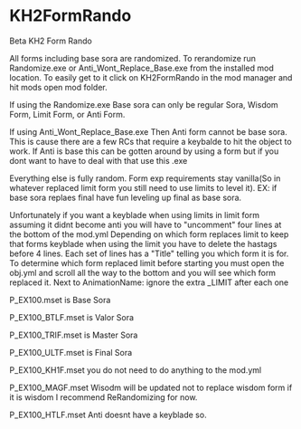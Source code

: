 # KH2FormRando

Beta KH2 Form Rando

All forms including base sora are randomized. To rerandomize run Randomize.exe or Anti_Wont_Replace_Base.exe from the installed mod location.
To easily get to it click on KH2FormRando in the mod manager and hit mods open mod folder.

If using the Randomize.exe
Base sora can only be regular Sora, Wisdom Form, Limit Form, or Anti Form.

If using Anti_Wont_Replace_Base.exe
Then Anti form cannot be base sora. This is cause there are a few RCs that require a keybalde to hit the object to work. If Anti is base this can be gotten around by using a form but if you dont want to have to deal with that use this .exe

Everything else is fully random. Form exp requirements stay vanilla(So in whatever replaced limit form you still need to use limits to level it). EX: if base sora replaes final have fun leveling up final as base sora.

Unfortunately if you want a keyblade when using limits in limit form assuming it didnt become anti you will have to "uncomment" four lines at the bottom of the mod.yml
Depending on which form replaces limit to keep that forms keyblade when using the limit you have to delete the hastags before 4 lines. Each set of lines has a "Title" telling you which form it is for. To determine which form replaced limit before starting you must open the obj.yml and scroll all the way to the bottom and you will see which form replaced it. Next to AnimationName: ignore the extra _LIMIT after each one

P_EX100.mset is Base Sora

P_EX100_BTLF.mset is Valor Sora

P_EX100_TRIF.mset is Master Sora

P_EX100_ULTF.mset is Final Sora

P_EX100_KH1F.mset you do not need to do anything to the mod.yml

P_EX100_MAGF.mset
Wisodm will be updated not to replace wisdom form if it is wisdom I recommend ReRandomizing for now.

P_EX100_HTLF.mset
Anti doesnt have a keyblade so.
